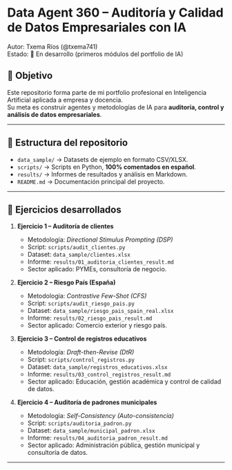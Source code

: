 # Data Agent 360 – Auditoría y Calidad de Datos Empresariales con IA
Autor: Txema Ríos (@txema741)  
Estado: 🚧 En desarrollo (primeros módulos del portfolio de IA)  

## 🎯 Objetivo
Este repositorio forma parte de mi portfolio profesional en Inteligencia Artificial aplicada a empresa y docencia.  
Su meta es construir agentes y metodologías de IA para **auditoría, control y análisis de datos empresariales**.  

---

## 📂 Estructura del repositorio
- `data_sample/` → Datasets de ejemplo en formato CSV/XLSX.  
- `scripts/` → Scripts en Python, **100% comentados en español**.  
- `results/` → Informes de resultados y análisis en Markdown.  
- `README.md` → Documentación principal del proyecto.  

---

## 📘 Ejercicios desarrollados

1. **Ejercicio 1 – Auditoría de clientes**  
   - Metodología: *Directional Stimulus Prompting (DSP)*  
   - Script: `scripts/audit_clientes.py`  
   - Dataset: `data_sample/clientes.xlsx`  
   - Informe: `results/01_auditoria_clientes_result.md`  
   - Sector aplicado: PYMEs, consultoría de negocio.  

2. **Ejercicio 2 – Riesgo País (España)**  
   - Metodología: *Contrastive Few-Shot (CFS)*  
   - Script: `scripts/audit_riesgo_pais.py`  
   - Dataset: `data_sample/riesgo_pais_spain_real.xlsx`  
   - Informe: `results/02_riesgo_pais_result.md`  
   - Sector aplicado: Comercio exterior y riesgo país.  

3. **Ejercicio 3 – Control de registros educativos**  
   - Metodología: *Draft-then-Revise (DtR)*  
   - Script: `scripts/control_registros.py`  
   - Dataset: `data_sample/registros_educativos.xlsx`  
   - Informe: `results/03_control_registros_result.md`  
   - Sector aplicado: Educación, gestión académica y control de calidad de datos.  

4. **Ejercicio 4 – Auditoría de padrones municipales**  
   - Metodología: *Self-Consistency (Auto-consistencia)*  
   - Script: `scripts/auditoria_padron.py`  
   - Dataset: `data_sample/municipal_padron.xlsx`  
   - Informe: `results/04_auditoria_padron_result.md`  
   - Sector aplicado: Administración pública, gestión municipal y consultoría de datos.  
---


